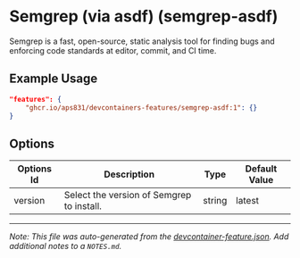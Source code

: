 
# Semgrep (via asdf) (semgrep-asdf)

Semgrep is a fast, open-source, static analysis tool for finding bugs and enforcing code standards at editor, commit, and CI time.

## Example Usage

```json
"features": {
    "ghcr.io/aps831/devcontainers-features/semgrep-asdf:1": {}
}
```

## Options

| Options Id | Description | Type | Default Value |
|-----|-----|-----|-----|
| version | Select the version of Semgrep to install. | string | latest |



---

_Note: This file was auto-generated from the [devcontainer-feature.json](https://github.com/aps831/devcontainers-features/blob/main/src/semgrep-asdf/devcontainer-feature.json).  Add additional notes to a `NOTES.md`._
